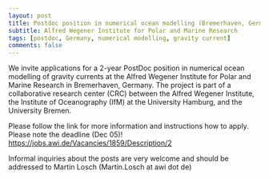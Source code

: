 ```yaml
---
layout: post
title: Postdoc position in numerical ocean modelling (Bremerhaven, Germany)
subtitle: Alfred Wegener Institute for Polar and Marine Research
tags: [postdoc, Germany, numerical modelling, gravity current]
comments: false
---
```


We invite applications for a 2-year PostDoc position in numerical ocean modelling of gravity currents at the Alfred Wegener Institute for Polar and Marine Research in Bremerhaven, Germany. The project is part of a collaborative research center (CRC) between the Alfred Wegener Institute, the Institute of Oceanography (IfM) at the University Hamburg, and the University Bremen. 

Please follow the link for more information and instructions how to apply. Please note the deadline (Dec 05)!
https://jobs.awi.de/Vacancies/1859/Description/2

Informal inquiries about the posts are very welcome and should be addressed to Martin Losch (Martin.Losch at awi dot de)
